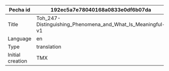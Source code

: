 |Pecha id | 192ec5a7e78040168a0833e0df6b07da
| --- | --- 
|Title | Toh_247-Distinguishing_Phenomena_and_What_Is_Meaningful-v1 
|Language | en
|Type | translation
|Initial creation | TMX